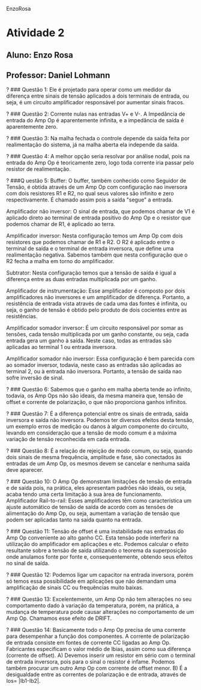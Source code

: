 EnzoRosa
# Atividade 2
## Aluno: Enzo Rosa
## Professor: Daniel Lohmann


? ### Questão 1: Ele é projetado para operar como um medidor da diferença entre sinais de tensão aplicados a dois terminais de entrada, ou seja, é um circuito amplificador responsável por aumentar sinais fracos.

? ### Questão 2: Corrente nulas nas entradas V+ e V-. A Impedância de entrada do Amp Op é aparentemente infinita, e a impedância de saída é aparentemente zero. 

? ### Questão 3: Na malha fechada o controle depende da saída feita por realimentação do sistema, já na malha aberta ela independe da saída.

? ### Questão 4: A melhor opção seria resolvar por análise nodal, pois na entrada do Amp Op é teoricamente zero, logo toda corrente iria passar pelo resistor de realimentação. 

? ###Q uestão 5: 
  Buffer: O buffer, também conhecido como Seguidor de Tensão, é obtida através de um Amp Op com configuração nao inversora com dois resistores R1 e R2, no qual seus valores são infinito e zero respectivamente. É chamado assim pois a saída "segue" a entrada.
  
  Amplificador não inversor: O sinal de entrada, que podemos chamar de V1 é aplicado direto ao terminal de entrada positivo do Amp Op e o resistor que podemos chamar de R1, é aplicado ao terra.
  
  Amplificador inversor: Nesta configuração temos um Amp Op com dois resistores que podemos chamar de R1 e R2. O R2 é aplicado entre o terminal de saída e o terminal de entrada inversora, que define uma realimentação negativa. Sabemos também que nesta configuração que o R2 fecha a malha em torno do amplificador. 
  
  Subtrator: Nesta configuração temos que a tensão de saída é igual a diferença entre as duas entradas multiplicada por um ganho. 
  
  Amplificador de instrumentação: Esse amplificador é composto por dois amplificadores não inversores e um amplificador de diferença. Portanto, a resistência de entrada vista através de cada uma das fontes é infinita, ou seja, o ganho de tensão é obtido pelo produto de dois cocientes entre as resistências.
  
  Amplificador somador inversor: É um circuito responsável por somar as tensões, cada tensão multiplicada por um ganho constante, ou seja, cada entrada gera um ganho à saída. Neste caso, todas as entradas são aplicadas ao terminal 1 ou entrada inversora.
  
  Amplificador somador não inversor: Essa configuração é bem parecida com ao somador inversor, todavia, neste caso as entradas são aplicadas ao terminal 2, ou à entrada não inversora. Portanto, a tensão de saída nao sofre inversão de sinal.
  
? ### Questão 6: Sabemos que o ganho em malha aberta tende ao infinito, todavia, os Amp Ops não são ideais, da mesma maneira que, tensão de offset e corrente de polarização, o que não proporciona ganhos infinitos.

? ### Questão 7: É a diferença potencial entre os sinais de entrada, saída inversora e saída não inversora. Podemos ter diversos efeitos desta tensão, um exemplo erros de medição ou danos à algum componente do circuito, levando em consideração que a tensão de modo comum é a máxima variação de tensão reconhecida em cada entrada.

? ### Questão 8: É a relação de rejeição de modo comum, ou seja, quando dois sinais de mesma frequência, amplitude e fase, são conectados às entradas de um Amp Op, os mesmos devem se cancelar e nenhuma saída deve aparecer. 

? ### Questão 10: O Amp Op demonstram limitações de tensão de entrada e de saída pois, na prática, eles apresentam padrões não ideais, ou seja, acaba tendo uma certa limitação à sua àrea de funcionamento.
  Amplificador Rail-to-rail: Esses amplificadores têm como característica um ajuste automático de tensão de saída de acordo com as tensões de alimentação do Amp Op, ou seja, aumentam a variação de tensão que podem ser aplicadas tanto na saída quanto na entrada.

? ### Questão 11: Tensão de offset é uma instabilidade nas entradas do Amp Op conveniente ao alto ganho CC. Esta tensão pode interferir na utilização do amplificador em aplicações e etc. 
 Podemos calcular o efeito resultante sobre a tensão de saída utilizando o teorema da superposição onde anulamos fonte por fonte e, consequentemente, obtendo seus efeitos no sinal de saída. 
 
? ### Questão 12: Podemos ligar um capacitor na entrada inversora, porém só temos essa possibilidade em aplicações que não demandam uma amplificação de sinais CC ou frequências muito baixas.

? ### Questão 13: Excelentemente, um Amp Op não tem alterações no seu comportamento dado à variação da temperatura, porém, na prática, a mudança de temperatura pode causar alterações no comportamento de um Amp Op. Chamamos esse efeito de DRIFT.

? ### Questão 14: Basicamente todo o Amp Op precisa de uma corrente para desempenhar a função dos componentes. A corrente de polarização de entrada consiste em fontes de corrente CC ligadas ao Amp Op. Fabricantes especificam o valor médio de lbias, assim como sua diferença (corrente de offset).
  A) Devemos inserir um resistor em sério com o terminal de entrada inversora, pois para o sinal o resistor é infame. Podemos também procurar um outro Amp Op com corrente de offset menor.
  B) É a desigualdade entre as correntes de polarização e de entrada, através de Ios= |Ib1-Ib2|.
 
